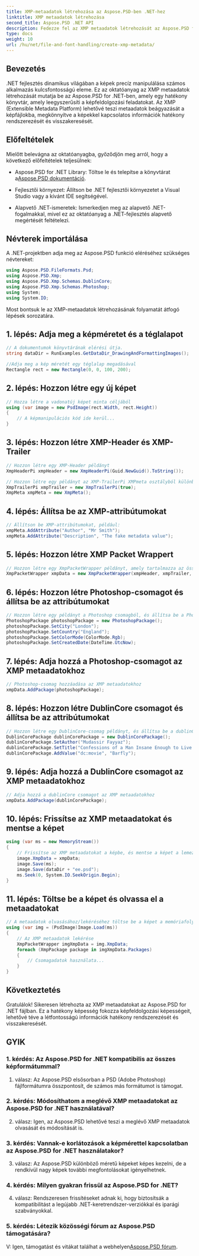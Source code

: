 ```yaml
---
title: XMP-metaadatok létrehozása az Aspose.PSD-ben .NET-hez
linktitle: XMP metaadatok létrehozása
second_title: Aspose.PSD .NET API
description: Fedezze fel az XMP metaadatok létrehozását az Aspose.PSD for .NET fájlban. Javítsa a képrendezést a zökkenőmentes manipulációval.
type: docs
weight: 10
url: /hu/net/file-and-font-handling/create-xmp-metadata/
---
```

## Bevezetés

.NET fejlesztés dinamikus világában a képek precíz manipulálása számos alkalmazás kulcsfontosságú eleme. Ez az oktatóanyag az XMP metaadatok létrehozását mutatja be az Aspose.PSD for .NET-ben, amely egy hatékony könyvtár, amely leegyszerűsíti a képfeldolgozási feladatokat. Az XMP (Extensible Metadata Platform) lehetővé teszi metaadatok beágyazását a képfájlokba, megkönnyítve a képekkel kapcsolatos információk hatékony rendszerezését és visszakeresését.

## Előfeltételek

Mielőtt belevágna az oktatóanyagba, győződjön meg arról, hogy a következő előfeltételek teljesülnek:

-  Aspose.PSD for .NET Library: Töltse le és telepítse a könyvtárat a[Aspose.PSD dokumentáció](https://reference.aspose.com/psd/net/).

- Fejlesztői környezet: Állítson be .NET fejlesztői környezetet a Visual Studio vagy a kívánt IDE segítségével.

- Alapvető .NET-ismeretek: Ismerkedjen meg az alapvető .NET-fogalmakkal, mivel ez az oktatóanyag a .NET-fejlesztés alapvető megértését feltételezi.

## Névterek importálása

A .NET-projektben adja meg az Aspose.PSD funkció eléréséhez szükséges névtereket:

```csharp
using Aspose.PSD.FileFormats.Psd;
using Aspose.PSD.Xmp;
using Aspose.PSD.Xmp.Schemas.DublinCore;
using Aspose.PSD.Xmp.Schemas.Photoshop;
using System;
using System.IO;
```

Most bontsuk le az XMP-metaadatok létrehozásának folyamatát átfogó lépések sorozatára.

## 1. lépés: Adja meg a képméretet és a téglalapot

```csharp
// A dokumentumok könyvtárának elérési útja.
string dataDir = RunExamples.GetDataDir_DrawingAndFormattingImages();

//Adja meg a kép méretét egy téglalap megadásával
Rectangle rect = new Rectangle(0, 0, 100, 200);
```

## 2. lépés: Hozzon létre egy új képet

```csharp
// Hozza létre a vadonatúj képet minta céljából
using (var image = new PsdImage(rect.Width, rect.Height))
{
    // A képmanipulációs kód ide kerül...
}
```

## 3. lépés: Hozzon létre XMP-Header és XMP-Trailer

```csharp
// Hozzon létre egy XMP-Header példányt
XmpHeaderPi xmpHeader = new XmpHeaderPi(Guid.NewGuid().ToString());

// Hozzon létre egy példányt az XMP-TrailerPi XMPmeta osztályból különböző attribútumok beállításához
XmpTrailerPi xmpTrailer = new XmpTrailerPi(true);
XmpMeta xmpMeta = new XmpMeta();
```

## 4. lépés: Állítsa be az XMP-attribútumokat

```csharp
// Állítson be XMP-attribútumokat, például:
xmpMeta.AddAttribute("Author", "Mr Smith");
xmpMeta.AddAttribute("Description", "The fake metadata value");
```

## 5. lépés: Hozzon létre XMP Packet Wrappert

```csharp
// Hozzon létre egy XmpPacketWrapper példányt, amely tartalmazza az összes metaadatot
XmpPacketWrapper xmpData = new XmpPacketWrapper(xmpHeader, xmpTrailer, xmpMeta);
```

## 6. lépés: Hozzon létre Photoshop-csomagot és állítsa be az attribútumokat

```csharp
// Hozzon létre egy példányt a Photoshop csomagból, és állítsa be a Photoshop attribútumokat
PhotoshopPackage photoshopPackage = new PhotoshopPackage();
photoshopPackage.SetCity("London");
photoshopPackage.SetCountry("England");
photoshopPackage.SetColorMode(ColorMode.Rgb);
photoshopPackage.SetCreatedDate(DateTime.UtcNow);
```

## 7. lépés: Adja hozzá a Photoshop-csomagot az XMP metaadatokhoz

```csharp
// Photoshop-csomag hozzáadása az XMP metaadatokhoz
xmpData.AddPackage(photoshopPackage);
```

## 8. lépés: Hozzon létre DublinCore csomagot és állítsa be az attribútumokat

```csharp
// Hozzon létre egy DublinCore-csomag példányt, és állítsa be a dublinCore attribútumokat
DublinCorePackage dublinCorePackage = new DublinCorePackage();
dublinCorePackage.SetAuthor("Mudassir Fayyaz");
dublinCorePackage.SetTitle("Confessions of a Man Insane Enough to Live With the Beasts");
dublinCorePackage.AddValue("dc:movie", "Barfly");
```

## 9. lépés: Adja hozzá a DublinCore csomagot az XMP metaadatokhoz

```csharp
// Adja hozzá a dublinCore csomagot az XMP metaadatokhoz
xmpData.AddPackage(dublinCorePackage);
```

## 10. lépés: Frissítse az XMP metaadatokat és mentse a képet

```csharp
using (var ms = new MemoryStream())
{
    // Frissítse az XMP metaadatokat a képbe, és mentse a képet a lemezre vagy egy memóriafolyamba
    image.XmpData = xmpData;
    image.Save(ms);
    image.Save(dataDir + "ee.psd");
    ms.Seek(0, System.IO.SeekOrigin.Begin);
}
```

## 11. lépés: Töltse be a képet és olvassa el a metaadatokat

```csharp
// A metaadatok olvasásához/lekéréséhez töltse be a képet a memóriafolyamból vagy a lemezről
using (var img = (PsdImage)Image.Load(ms))
{
    // Az XMP metaadatok lekérése
    XmpPacketWrapper imgXmpData = img.XmpData;
    foreach (XmpPackage package in imgXmpData.Packages)
    {
        // Csomagadatok használata...
    }
}
```

## Következtetés

Gratulálok! Sikeresen létrehozta az XMP metaadatokat az Aspose.PSD for .NET fájlban. Ez a hatékony képesség fokozza képfeldolgozási képességeit, lehetővé téve a létfontosságú információk hatékony rendszerezését és visszakeresését.

## GYIK

### 1. kérdés: Az Aspose.PSD for .NET kompatibilis az összes képformátummal?

1. válasz: Az Aspose.PSD elsősorban a PSD (Adobe Photoshop) fájlformátumra összpontosít, de számos más formátumot is támogat.

### 2. kérdés: Módosíthatom a meglévő XMP metaadatokat az Aspose.PSD for .NET használatával?

2. válasz: Igen, az Aspose.PSD lehetővé teszi a meglévő XMP metaadatok olvasását és módosítását is.

### 3. kérdés: Vannak-e korlátozások a képmérettel kapcsolatban az Aspose.PSD for .NET használatakor?

3. válasz: Az Aspose.PSD különböző méretű képeket képes kezelni, de a rendkívül nagy képek további megfontolásokat igényelhetnek.

### 4. kérdés: Milyen gyakran frissül az Aspose.PSD for .NET?

4. válasz: Rendszeresen frissítéseket adnak ki, hogy biztosítsák a kompatibilitást a legújabb .NET-keretrendszer-verziókkal és iparági szabványokkal.

### 5. kérdés: Létezik közösségi fórum az Aspose.PSD támogatására?

 V: Igen, támogatást és vitákat találhat a webhelyen[Aspose.PSD fórum](https://forum.aspose.com/c/psd/34).